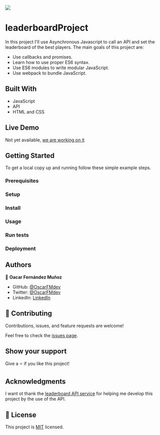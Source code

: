 ![](https://img.shields.io/badge/Microverse-blueviolet)

# leaderboardProject

In this project I'll use Asynchronous Javascript to call an API and set the leaderboard of the best players. The main goals of this project are:
- Use callbacks and promises.
- Learn how to use proper ES6 syntax.
- Use ES6 modules to write modular JavaScript.
- Use webpack to bundle JavaScript.

## Built With

- JavaScript
- API
- HTML and CSS

## Live Demo

 Not yet available, [we are working on it](https://giphy.com/gifs/reactionseditor-cat-typing-ule4vhcY1xEKQ)


## Getting Started

To get a local copy up and running follow these simple example steps.

### Prerequisites

### Setup

### Install

### Usage

### Run tests

### Deployment



## Authors

👤 **Oacar Fernández Muñoz**

- GitHub: [@OscarFMdev](https://github.com/OscarFMdev)
- Twitter: [@OscarFMdev](https://twitter.com/OscarFMdev)
- LinkedIn: [LinkedIn](https://linkedin.com/in/OscarFMdev)


## 🤝 Contributing

Contributions, issues, and feature requests are welcome!

Feel free to check the [issues page](../../issues/).

## Show your support

Give a ⭐️ if you like this project!

## Acknowledgments

I want ot thank the [leaderboard API service](https://www.notion.so/Leaderboard-API-service-24c0c3c116974ac49488d4eb0267ade3) for helping me develop this project by the use of the API.

## 📝 License

This project is [MIT](./MIT.md) licensed.
